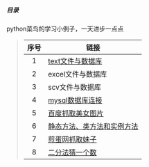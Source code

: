 ##### 目录
python菜鸟的学习小例子，一天进步一点点
> | 序号 | 链接 |
> |:---:  | --- |
> |1|[text文件与数据库](https://github.com/ssiping/Beginner-example/blob/master/mainbody/texttomysql.md)|
> |2|excel文件与数据库 |
> |3|scv文件与数据库|
> |4|[mysql数据库连接](./mainbody/connectmysql.md)|
> |5|[百度抓取美女图片](https://github.com/ssiping/Beginner-example/blob/master/mainbody/grabbeauty.md)|
> |6|[静态方法、类方法和实例方法](https://github.com/ssiping/Beginner-example/blob/master/mainbody/classlei.md)|
> |7|[煎蛋网抓取妹子](./mainbody/jiandan_zhuatupian.md)|
> |8|[二分法猜一个数](./mainbody/erfenfachazhao.md)|


